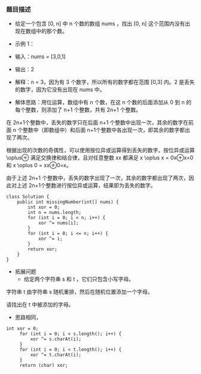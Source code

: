 ### 题目描述
+ 给定一个包含 [0, n] 中 n 个数的数组 nums ，找出 [0, n] 这个范围内没有出现在数组中的那个数。
+ 示例 1：
+ 输入：nums = [3,0,1]
+ 输出：2
+ 解释：n = 3，因为有 3 个数字，所以所有的数字都在范围 [0,3] 内。2 是丢失的数字，因为它没有出现在 nums 中。

+ 解体思路：用位运算，数组中有 n 个数，在这 n 个数的后面添加从 0 到 n 的每个整数，则添加了 n+1 个整数，共有 2n+1 个整数。

在 2n+1个整数中，丢失的数字只在后面 n+1 个整数中出现一次，其余的数字在前面 n 个整数中（即数组中）和后面 n+1个整数中各出现一次，即其余的数字都出现了两次。

根据出现的次数的奇偶性，可以使用按位异或运算得到丢失的数字。按位异或运算 \oplus⊕ 满足交换律和结合律，且对任意整数 xx 都满足 x \oplus x = 0x⊕x=0 和 x \oplus 0 = xx⊕0=x。

由于上述 2n+1 个整数中，丢失的数字出现了一次，其余的数字都出现了两次，因此对上述 2n+1个整数进行按位异或运算，结果即为丢失的数字。
```
class Solution {
    public int missingNumber(int[] nums) {
        int xor = 0;
        int n = nums.length;
        for (int i = 0; i < n; i++) {
            xor ^= nums[i];
        }
        for (int i = 0; i <= n; i++) {
            xor ^= i;
        }
        return xor;
    }
}
```

+ 拓展问题
  + 给定两个字符串 s 和 t ，它们只包含小写字母。

字符串 t 由字符串 s 随机重排，然后在随机位置添加一个字母。

请找出在 t 中被添加的字母。
  + 思路相同，
  ```
 int xor = 0;
       for (int i = 0; i < s.length(); i++) {
           xor ^= s.charAt(i);
       }
       for (int i = 0; i < t.length(); i++) {
           xor ^= t.charAt(i);
       }
       return (char) xor;
  ```